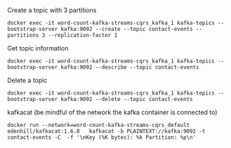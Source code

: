 Create a topic with 3 partitions
```
docker exec -it word-count-kafka-streams-cqrs_kafka_1 kafka-topics --bootstrap-server kafka:9092 --create --topic contact-events --partitions 3 --replication-factor 1
```

Get topic information
```
docker exec -it word-count-kafka-streams-cqrs_kafka_1 kafka-topics --bootstrap-server kafka:9092 --describe --topic contact-events
```

Delete a topic
```
docker exec -it word-count-kafka-streams-cqrs_kafka_1 kafka-topics --bootstrap-server kafka:9092 --delete --topic contact-events
```

kafkacat (be mindful of the network the kafka container is connected to)

```
docker run --network=word-count-kafka-streams-cqrs_default edenhill/kafkacat:1.6.0   kafkacat -b PLAINTEXT://kafka:9092 -t contact-events -C  -f '\nKey (%K bytes): %k Partition: %p\n'
```